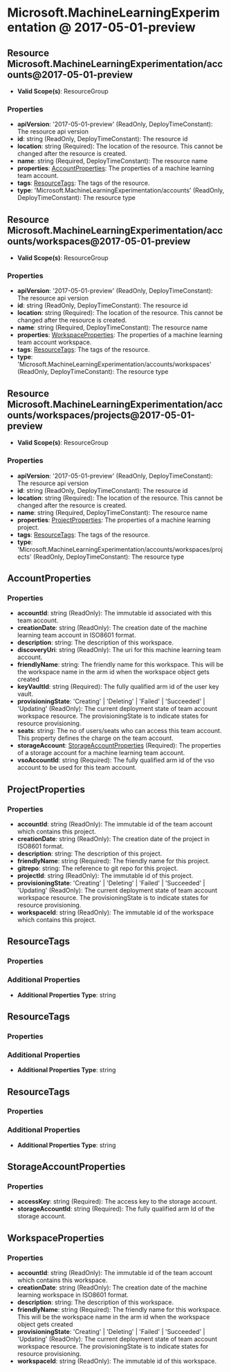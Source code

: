 # Microsoft.MachineLearningExperimentation @ 2017-05-01-preview

## Resource Microsoft.MachineLearningExperimentation/accounts@2017-05-01-preview
* **Valid Scope(s)**: ResourceGroup
### Properties
* **apiVersion**: '2017-05-01-preview' (ReadOnly, DeployTimeConstant): The resource api version
* **id**: string (ReadOnly, DeployTimeConstant): The resource id
* **location**: string (Required): The location of the resource. This cannot be changed after the resource is created.
* **name**: string (Required, DeployTimeConstant): The resource name
* **properties**: [AccountProperties](#accountproperties): The properties of a machine learning team account.
* **tags**: [ResourceTags](#resourcetags): The tags of the resource.
* **type**: 'Microsoft.MachineLearningExperimentation/accounts' (ReadOnly, DeployTimeConstant): The resource type

## Resource Microsoft.MachineLearningExperimentation/accounts/workspaces@2017-05-01-preview
* **Valid Scope(s)**: ResourceGroup
### Properties
* **apiVersion**: '2017-05-01-preview' (ReadOnly, DeployTimeConstant): The resource api version
* **id**: string (ReadOnly, DeployTimeConstant): The resource id
* **location**: string (Required): The location of the resource. This cannot be changed after the resource is created.
* **name**: string (Required, DeployTimeConstant): The resource name
* **properties**: [WorkspaceProperties](#workspaceproperties): The properties of a machine learning team account workspace.
* **tags**: [ResourceTags](#resourcetags): The tags of the resource.
* **type**: 'Microsoft.MachineLearningExperimentation/accounts/workspaces' (ReadOnly, DeployTimeConstant): The resource type

## Resource Microsoft.MachineLearningExperimentation/accounts/workspaces/projects@2017-05-01-preview
* **Valid Scope(s)**: ResourceGroup
### Properties
* **apiVersion**: '2017-05-01-preview' (ReadOnly, DeployTimeConstant): The resource api version
* **id**: string (ReadOnly, DeployTimeConstant): The resource id
* **location**: string (Required): The location of the resource. This cannot be changed after the resource is created.
* **name**: string (Required, DeployTimeConstant): The resource name
* **properties**: [ProjectProperties](#projectproperties): The properties of a machine learning project.
* **tags**: [ResourceTags](#resourcetags): The tags of the resource.
* **type**: 'Microsoft.MachineLearningExperimentation/accounts/workspaces/projects' (ReadOnly, DeployTimeConstant): The resource type

## AccountProperties
### Properties
* **accountId**: string (ReadOnly): The immutable id associated with this team account.
* **creationDate**: string (ReadOnly): The creation date of the machine learning team account in ISO8601 format.
* **description**: string: The description of this workspace.
* **discoveryUri**: string (ReadOnly): The uri for this machine learning team account.
* **friendlyName**: string: The friendly name for this workspace. This will be the workspace name in the arm id when the workspace object gets created
* **keyVaultId**: string (Required): The fully qualified arm id of the user key vault.
* **provisioningState**: 'Creating' | 'Deleting' | 'Failed' | 'Succeeded' | 'Updating' (ReadOnly): The current deployment state of team account workspace resource. The provisioningState is to indicate states for resource provisioning.
* **seats**: string: The no of users/seats who can access this team account. This property defines the charge on the team account.
* **storageAccount**: [StorageAccountProperties](#storageaccountproperties) (Required): The properties of a storage account for a machine learning team account.
* **vsoAccountId**: string (Required): The fully qualified arm id of the vso account to be used for this team account.

## ProjectProperties
### Properties
* **accountId**: string (ReadOnly): The immutable id of the team account which contains this project.
* **creationDate**: string (ReadOnly): The creation date of the project in ISO8601 format.
* **description**: string: The description of this project.
* **friendlyName**: string (Required): The friendly name for this project.
* **gitrepo**: string: The reference to git repo for this project.
* **projectId**: string (ReadOnly): The immutable id of this project.
* **provisioningState**: 'Creating' | 'Deleting' | 'Failed' | 'Succeeded' | 'Updating' (ReadOnly): The current deployment state of team account workspace resource. The provisioningState is to indicate states for resource provisioning.
* **workspaceId**: string (ReadOnly): The immutable id of the workspace which contains this project.

## ResourceTags
### Properties
### Additional Properties
* **Additional Properties Type**: string

## ResourceTags
### Properties
### Additional Properties
* **Additional Properties Type**: string

## ResourceTags
### Properties
### Additional Properties
* **Additional Properties Type**: string

## StorageAccountProperties
### Properties
* **accessKey**: string (Required): The access key to the storage account.
* **storageAccountId**: string (Required): The fully qualified arm Id of the storage account.

## WorkspaceProperties
### Properties
* **accountId**: string (ReadOnly): The immutable id of the team account which contains this workspace.
* **creationDate**: string (ReadOnly): The creation date of the machine learning workspace in ISO8601 format.
* **description**: string: The description of this workspace.
* **friendlyName**: string (Required): The friendly name for this workspace. This will be the workspace name in the arm id when the workspace object gets created
* **provisioningState**: 'Creating' | 'Deleting' | 'Failed' | 'Succeeded' | 'Updating' (ReadOnly): The current deployment state of team account workspace resource. The provisioningState is to indicate states for resource provisioning.
* **workspaceId**: string (ReadOnly): The immutable id of this workspace.


